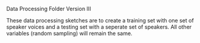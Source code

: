 Data Processing Folder Version III

These data processing sketches are to create a training set
with one set of speaker voices and a testing set with a 
seperate set of speakers. All other variables (random sampling)
will remain the same.